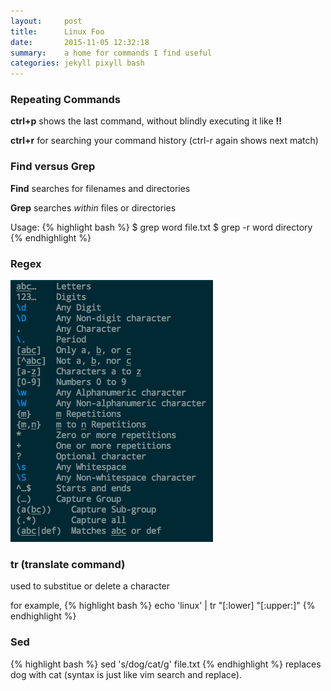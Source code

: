 ```yaml
---
layout:     post
title:      Linux Foo
date:       2015-11-05 12:32:18
summary:    a home for commands I find useful
categories: jekyll pixyll bash
---
```


### Repeating Commands

**ctrl+p** shows the last command, without blindly executing it like **!!**

**ctrl+r** for searching your command history (ctrl-r again shows next match)

### Find versus Grep

**Find** searches for filenames and directories

**Grep** searches *within* files or directories

Usage:
{% highlight bash %}
$ grep word file.txt
$ grep -r word directory
{% endhighlight %}

### Regex

![regex](/images/regex.png)

### tr (translate command)
used to substitue or delete a character

for example, 
{% highlight bash %}
echo 'linux' | tr "[:lower] "[:upper:]"
{% endhighlight %}

### Sed

{% highlight bash %}
sed 's/dog/cat/g' file.txt
{% endhighlight %}
replaces dog with cat (syntax is just like vim search and replace).







